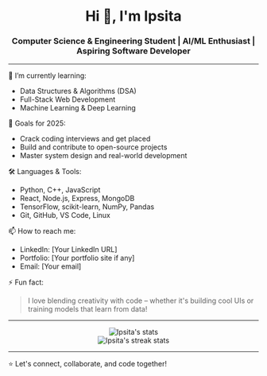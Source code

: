 <h1 align="center">Hi 👋, I'm Ipsita</h1>
<h3 align="center">Computer Science & Engineering Student | AI/ML Enthusiast | Aspiring Software Developer</h3>

---

🌱 I’m currently learning:
- Data Structures & Algorithms (DSA)
- Full-Stack Web Development
- Machine Learning & Deep Learning

🎯 Goals for 2025:
- Crack coding interviews and get placed
- Build and contribute to open-source projects
- Master system design and real-world development

🛠️ Languages & Tools:
- Python, C++, JavaScript
- React, Node.js, Express, MongoDB
- TensorFlow, scikit-learn, NumPy, Pandas
- Git, GitHub, VS Code, Linux

📫 How to reach me:
- LinkedIn: [Your LinkedIn URL]
- Portfolio: [Your portfolio site if any]
- Email: [Your email]

⚡ Fun fact:
> I love blending creativity with code – whether it's building cool UIs or training models that learn from data!

---

<p align="center">
  <img src="https://github-readme-stats.vercel.app/api?username=your-username&show_icons=true&theme=radical" alt="Ipsita's stats" />
  <br/>
  <img src="https://github-readme-streak-stats.herokuapp.com/?user=your-username&theme=radical" alt="Ipsita's streak stats"/>
</p>

---

⭐️ Let's connect, collaborate, and code together!
